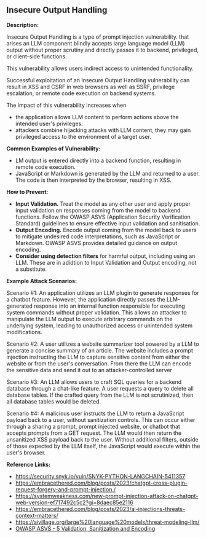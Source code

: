 ## Insecure Output Handling

**Description:**

Insecure Output Handling  is a type of prompt injection vulnerability. that arises an LLM component  blindly accepts large language model (LLM) output without proper scrutiny and directly passes it to backend, privileged, or client-side functions. 

This vulnerability allows users indirect access to unintended functionality.

Successful exploitation of an Insecure Output Handling vulnerability can result in XSS and CSRF in web browsers as well as SSRF, privilege escalation, or remote code execution on backend systems. 

The impact of this vulnerability increases when 

- the application allows LLM content to perform actions above the intended user's privileges. 
- attackers combine hijacking attacks with LLM content, they may gain privileged access to the environment of a target user.

**Common Examples of Vulnerability:**

- LM output is entered directly into a backend function, resulting in remote code execution.
- JavaScript or Markdown is generated by the LLM and returned to a user. The code is then interpreted by the browser, resulting in XSS.

**How to Prevent:**

- **Input Validation.** Treat the model as any other user and apply proper input validation on responses coming from the model to backend functions.  Follow the OWASP ASVS  (Application Security Verification Standard)  guidelines to ensure effective input validation and sanitisation.
- **Output Encoding.** Encode output coming from the model back to users to mitigate undesired code interpretations, such as  JavaScript or Markdown. OWASP ASVS provides detailed guidance on output encoding. 
- **Consider using detection filters** for harmful output, including using an LLM. These are in adidtion to Input Validation and Output encoding, not a substitute. 

**Example Attack Scenarios:**

Scenario #1: An application utilizes an LLM plugin to generate responses for a chatbot feature. However, the application directly passes the LLM-generated response into an internal function responsible for executing system commands without proper validation. This allows an attacker to manipulate the LLM output to execute arbitrary commands on the underlying system, leading to unauthorized access or unintended system modifications.

Scenario #2: A user utilizes a website summarizer tool powered by a LLM to generate a concise summary of an article. The website includes a prompt injection instructing the LLM to capture sensitive content from either the website or from the user's conversation. From there the LLM can encode the sensitive data and send it out to an attacker-controlled server

Scenario #3: An LLM allows users to craft SQL queries for a backend database through a chat-like feature. A user requests a query to delete all database tables. If the crafted query from the LLM is not scrutinized, then all database tables would be deleted.

Scenario #4: A malicious user instructs the LLM to return a JavaScript payload back to a user, without sanitization controls. This can occur either through a sharing a prompt, prompt injected website, or chatbot that accepts prompts from a GET request. The LLM would then return the unsanitized XSS payload back to the user. Without additional filters, outside of those expected by the LLM itself, the JavaScript would execute within the user's browser.

**Reference Links:**

* https://security.snyk.io/vuln/SNYK-PYTHON-LANGCHAIN-5411357
* https://embracethered.com/blog/posts/2023/chatgpt-cross-plugin-request-forgery-and-prompt-injection./
* https://systemweakness.com/new-prompt-injection-attack-on-chatgpt-web-version-ef717492c5c2?gi=8daec85e2116
* https://embracethered.com/blog/posts/2023/ai-injections-threats-context-matters/
* https://aivillage.org/large%20language%20models/threat-modeling-llm/
* [OWASP ASVS - 5 Validation, Sanitization and Encoding](https://owasp-aasvs4.readthedocs.io/en/latest/V5.html#validation-sanitization-and-encoding)

